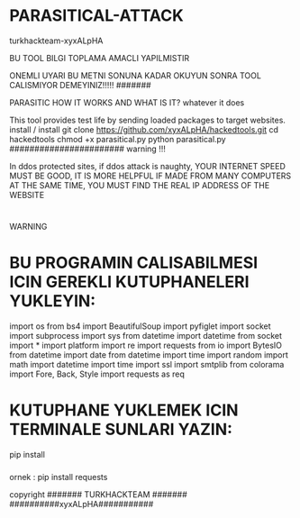 # PARASITICAL-ATTACK
turkhackteam-xyxALpHA

BU TOOL BILGI TOPLAMA AMACLI YAPILMISTIR


ONEMLI UYARI BU METNI SONUNA KADAR OKUYUN
SONRA TOOL CALISMIYOR DEMEYINIZ!!!!!
#######

PARASITIC
HOW IT WORKS AND WHAT IS IT?
whatever it does

This tool provides test life by sending loaded packages to target websites.
install / install
git clone https://github.com/xyxALpHA/hackedtools.git
cd hackedtools
chmod +x parasitical.py
python parasitical.py
#######################
warning !!!

In ddos ​​protected sites, if ddos ​​attack is naughty, YOUR INTERNET SPEED MUST BE GOOD, IT IS MORE HELPFUL IF MADE FROM MANY COMPUTERS AT THE SAME TIME, YOU MUST FIND THE REAL IP ADDRESS OF THE WEBSITE
#
WARNING
# BU PROGRAMIN CALISABILMESI ICIN GEREKLI KUTUPHANELERI YUKLEYIN:


import os
from bs4 import BeautifulSoup
import pyfiglet
import socket
import subprocess
import sys
from datetime import datetime
from socket import *
import platform
import re
import requests
from io import BytesIO
from datetime import date
from datetime import time
import random
import math
import datetime
import time
import ssl
import smtplib
from colorama import Fore, Back, Style
import requests as req


# KUTUPHANE YUKLEMEK ICIN TERMINALE SUNLARI YAZIN:

pip install <kutuphane adi>
  
#####
  
ornek : pip install requests 









copyright
####### TURKHACKTEAM #######
##########xyxALpHA###########
